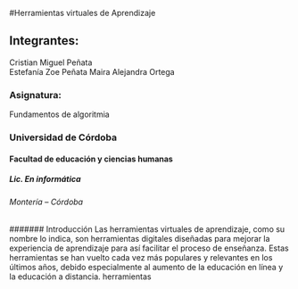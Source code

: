 #Herramientas virtuales de Aprendizaje
## Integrantes:
Cristian Miguel Peñata  
Estefanía Zoe Peñata
Maira Alejandra Ortega
### Asignatura:
Fundamentos de algoritmia
### Universidad de Córdoba
#### Facultad de educación y ciencias humanas
##### Lic. En informática 
###### Montería – Córdoba
####### Introducción
Las herramientas virtuales de aprendizaje, como su nombre lo indica, son herramientas digitales diseñadas para mejorar la experiencia de aprendizaje para así facilitar el proceso de enseñanza. Estas herramientas se han vuelto cada vez más populares y relevantes en los últimos años, debido especialmente al aumento de la educación en línea y la educación a distancia. herramientas 
